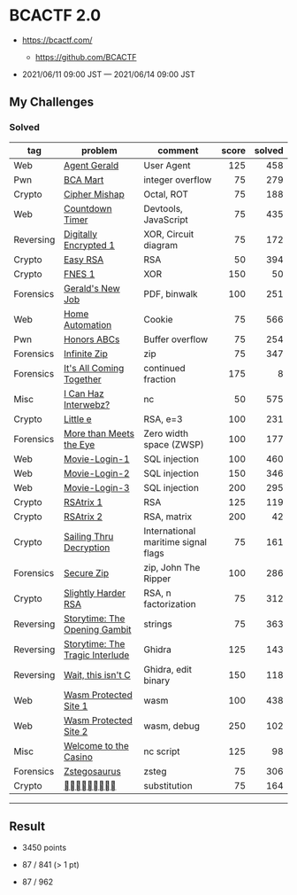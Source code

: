 # BCACTF 2.0

* https://bcactf.com/

    * https://github.com/BCACTF

* 2021/06/11 09:00 JST — 2021/06/14 09:00 JST

## My Challenges

### Solved

| tag       | problem                                                           | comment                             | score | solved |
| --------- | ----------------------------------------------------------------- | ----------------------------------- | ----: | -----: |
| Web       | [Agent Gerald](Agent_Gerald)                                      | User Agent                          | 125   | 458    |
| Pwn       | [BCA Mart](BCA_Mart)                                              | integer overflow                    | 75    | 279    |
| Crypto    | [Cipher Mishap](Cipher_Mishap)                                    | Octal, ROT                          | 75    | 188    |
| Web       | [Countdown Timer](Countdown_Timer)                                | Devtools, JavaScript                | 75    | 435    |
| Reversing | [Digitally Encrypted 1](Digitally_Encrypted_1  )                  | XOR, Circuit diagram                | 75    | 172    |
| Crypto    | [Easy RSA](Easy_RSA)                                              | RSA                                 | 50    | 394    |
| Crypto    | [FNES 1](FNES_1)                                                  | XOR                                 | 150   | 50     |
| Forensics | [Gerald's New Job](Geralds_New_Job)                               | PDF, binwalk                        | 100   | 251    |
| Web       | [Home Automation](Home_Automation)                                | Cookie                              | 75    | 566    |
| Pwn       | [Honors ABCs](Honors_ABCs)                                        | Buffer overflow                     | 75    | 254    |
| Forensics | [Infinite Zip](Infinite_Zip)                                      | zip                                 | 75    | 347    |
| Forensics | [It's All Coming Together](Its_All_Coming_Together)               | continued fraction                  | 175   | 8      |
| Misc      | [I Can Haz Interwebz?](I_Can_Haz_Interwebz)                       | nc                                  | 50    | 575    |
| Crypto    | [Little e](Little_e)                                              | RSA, e=3                            | 100   | 231    |
| Forensics | [More than Meets the Eye](More_than_Meets_the_Eye)                | Zero width space (ZWSP)             | 100   | 177    |
| Web       | [Movie-Login-1](Movie-Login-1)                                    | SQL injection                       | 100   | 460    |
| Web       | [Movie-Login-2](Movie-Login-2)                                    | SQL injection                       | 150   | 346    |
| Web       | [Movie-Login-3](Movie-Login-3)                                    | SQL injection                       | 200   | 295    |
| Crypto    | [RSAtrix 1](RSAtrix_1)                                            | RSA                                 | 125   | 119    |
| Crypto    | [RSAtrix 2](RSAtrix_2)                                            | RSA, matrix                         | 200   | 42     |
| Crypto    | [Sailing Thru Decryption](Sailing_Thru_Decryption)                | International maritime signal flags | 75    | 161    |
| Forensics | [Secure Zip](Secure_Zip)                                          | zip, John The Ripper                | 100   | 286    |
| Crypto    | [Slightly Harder RSA](Slightly_Harder_RSA)                        | RSA, n factorization                | 75    | 312    |
| Reversing | [Storytime: The Opening Gambit](Storytime_The_Opening_Gambit)     | strings                             | 75    | 363    |
| Reversing | [Storytime: The Tragic Interlude](Storytime_The_Tragic_Interlude) | Ghidra                              | 125   | 143    |
| Reversing | [Wait, this isn't C](Wait_this_isnt_C)                            | Ghidra, edit binary                 | 150   | 118    |
| Web       | [Wasm Protected Site 1](Wasm_Protected_Site_1)                    | wasm                                | 100   | 438    |
| Web       | [Wasm Protected Site 2](Wasm_Protected_Site_2)                    | wasm, debug                         | 250   | 102    |
| Misc      | [Welcome to the Casino](Welcome_to_the_Casino)                    | nc script                           | 125   | 98     |
| Forensics | [Zstegosaurus](Zstegosaurus)                                      | zsteg                               | 75    | 306    |
| Crypto    | [􃗁􌲔􇺟􊸉􁫞􄺷􄧻􃄏􊸉](􃗁􌲔􇺟􊸉􁫞􄺷􄧻􃄏􊸉)                          | substitution                        | 75    | 164    |

---

## Result

* 3450 points

* 87 / 841 (> 1 pt)

* 87 / 962
